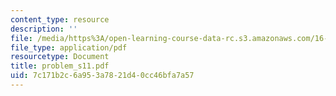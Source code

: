 ```yaml
---
content_type: resource
description: ''
file: /media/https%3A/open-learning-course-data-rc.s3.amazonaws.com/16-01-unified-engineering-i-ii-iii-iv-fall-2005-spring-2006/7c171b2c6a953a7821d40cc46bfa7a57_problem_s11.pdf
file_type: application/pdf
resourcetype: Document
title: problem_s11.pdf
uid: 7c171b2c-6a95-3a78-21d4-0cc46bfa7a57
---
```

